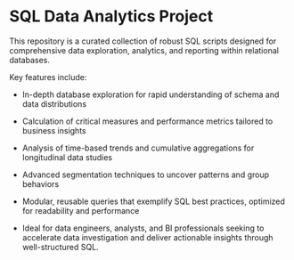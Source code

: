 # SQL Data Analytics Project

This repository is a curated collection of robust SQL scripts designed for comprehensive data exploration, analytics, and reporting within relational databases.

Key features include:

- In-depth database exploration for rapid understanding of schema and data distributions

- Calculation of critical measures and performance metrics tailored to business insights

- Analysis of time-based trends and cumulative aggregations for longitudinal data studies

- Advanced segmentation techniques to uncover patterns and group behaviors

- Modular, reusable queries that exemplify SQL best practices, optimized for readability and performance

- Ideal for data engineers, analysts, and BI professionals seeking to accelerate data investigation and deliver actionable insights through well-structured SQL.
